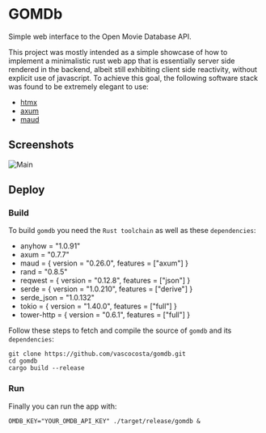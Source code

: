 # GOMDb

Simple web interface to the Open Movie Database API.

This project was mostly intended as a simple showcase of how to implement a minimalistic rust web app that is essentially server side rendered in the backend, albeit still exhibiting client side reactivity, without explicit use of javascript. To achieve this goal, the following software stack was found to be extremely elegant to use:

* [htmx](https://htmx.org/)
* [axum](https://github.com/tokio-rs/axum)
* [maud](https://maud.lambda.xyz/)

## Screenshots

![Main](https://i.imgur.com/SJN6C92.png)

## Deploy

### Build

To build `gomdb` you need the `Rust toolchain` as well as these `dependencies`:

* anyhow = "1.0.91"
* axum = "0.7.7"
* maud = { version = "0.26.0", features = ["axum"] }
* rand = "0.8.5"
* reqwest = { version = "0.12.8", features = ["json"] }
* serde = { version = "1.0.210", features = ["derive"] }
* serde_json = "1.0.132"
* tokio = { version = "1.40.0", features = ["full"] }
* tower-http = { version = "0.6.1", features = ["full"] }

Follow these steps to fetch and compile the source of `gomdb` and its `dependencies`:

```
git clone https://github.com/vascocosta/gomdb.git
cd gomdb
cargo build --release
```

### Run

Finally you can run the app with:

```
OMDB_KEY="YOUR_OMDB_API_KEY" ./target/release/gomdb &
```